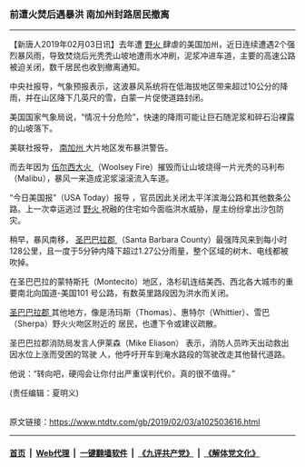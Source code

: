 ### 前遭火焚后遇暴洪 南加州封路居民撤离
------------------------

<div class="post_content">
 <p>
  【新唐人2019年02月03日讯】去年遭
  <a href="https://www.ntdtv.com/gb/野火.htm">
   野火
  </a>
  肆虐的美国加州，近日连续遭遇2个强烈暴风雨，导致焚烧后光秃秃山坡地遭雨水冲刷，泥浆冲进车道，主要的高速公路被迫关闭，数千居民也收到撤离通知。
 </p>
 <p>
  中央社报导，气象预报表示，这波暴风系统将在低海拔地区带来超过10公分的降雨，并在山区降下几英尺的雪，白蒙一片促使道路封闭。
 </p>
 <p>
  美国国家气象局说，“情况十分危险”，快速的降雨可能让巨石随泥浆和碎石沿裸露的山坡落下。
 </p>
 <p>
  美联社报导，
  <a href="https://www.ntdtv.com/gb/南加州.htm">
   南加州
  </a>
  大片地区发布暴洪警告。
 </p>
 <p>
  而去年因为
  <a href="https://www.ntdtv.com/gb/伍尔西大火.htm">
   伍尔西大火
  </a>
  （Woolsey Fire）摧毁而让山坡烧得一片光秃的马利布（Malibu），暴风一来造成泥浆滚滚流入车道。
 </p>
 <p>
  “今日美国报”（USA Today）报导 ，官员因此关闭太平洋滨海公路和其他数条公路。上一次幸运逃过
  <a href="https://www.ntdtv.com/gb/野火.htm">
   野火
  </a>
  祝融的住宅如今面临洪水威胁，屋主纷纷拿出沙包防灾。
 </p>
 <p>
  稍早，暴风南移，
  <a href="https://www.ntdtv.com/gb/圣巴巴拉郡.htm">
   圣巴巴拉郡
  </a>
  （Santa Barbara County）最强阵风来到每小时128公里，且一度于5分钟内降下超过1.27公分雨量，整个区域的树木、电线都被吹掉。
 </p>
 <p>
  在圣巴巴拉的蒙特斯托（Montecito）地区，洛杉矶连结美西、西北各大城市的重要南北向国道-美国101 号公路，有数英里路段因为洪水而关闭。
 </p>
 <p>
  <a href="https://www.ntdtv.com/gb/圣巴巴拉郡.htm">
   圣巴巴拉郡
  </a>
  其他地方，像是汤玛斯（Thomas）、惠特尔（Whittier）、雪巴（Sherpa）野火火吻区附近的 居民，也遭下令或建议疏散。
 </p>
 <p>
  圣巴巴拉郡消防局发言人伊莱森（Mike Eliason） 表示，消防人员昨天出动救出因水位上涨而受困的驾驶 人，他呼吁开车到淹水路段的驾驶改走其他替代道路。
 </p>
 <p>
  他说：“转向吧，硬闯会让你付出严重误判代价。真的很不值得。”
 </p>
 <p>
 </p>
 <p>
  (责任编辑：夏明义)
 </p>
 <div class="single_ad">
 </div>
</div>

<br/>原文链接：https://www.ntdtv.com/gb/2019/02/03/a102503616.html


------------------------
#### [首页](https://github.com/gfw-breaker/banned-news/blob/master/README.md) &nbsp;|&nbsp; [Web代理](https://github.com/labour-camp/helloworld) &nbsp;|&nbsp; [一键翻墙软件](https://github.com/gfw-breaker/nogfw/blob/master/README.md) &nbsp;|&nbsp; [《九评共产党》](https://github.com/gfw-breaker/9ping.md/blob/master/README.md#九评之一评共产党是什么) &nbsp;|&nbsp; [《解体党文化》](https://github.com/gfw-breaker/jtdwh.md/blob/master/README.md#绪论)

